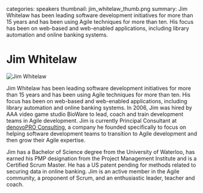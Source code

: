 categories: speakers
thumbnail: jim_whitelaw_thumb.png
summary: Jim Whitelaw has been leading software development initiatives for more than 15 years and has been using Agile techniques for more than ten. His focus has been on web-based and web-enabled applications, including library automation and online banking systems.

# Jim Whitelaw

![Jim Whitelaw](/attachments/jim_whitelaw_resized.jpg)

Jim Whitelaw has been leading software development initiatives for more than 15 years and has been using Agile techniques for more than ten. His focus has been on web-based and web-enabled applications, including library automation and online banking systems. In 2006, Jim was hired by AAA video game studio BioWare to lead, coach and train development teams in Agile development. Jim is currently Principal Consultant at <a href="http://denovopro.ca/">denovoPRO Consulting</a>, a company he founded specifically to focus on helping software development teams to transition to Agile development and then grow their Agile expertise.

Jim has a Bachelor of Science degree from the University of Waterloo, has earned his PMP designation from the Project Management Institute and is a Certified Scrum Master. He has a US patent pending for methods related to securing data in online banking. Jim is an active member in the Agile community, a proponent of Scrum, and an enthusiastic leader, teacher and coach.

